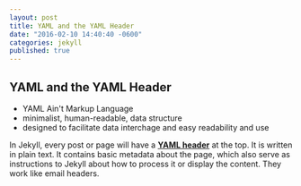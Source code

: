```yaml
---
layout: post
title: YAML and the YAML Header
date: "2016-02-10 14:40:40 -0600"
categories: jekyll
published: true
---
```



## YAML and the YAML Header

* YAML Ain't Markup Language
* minimalist, human-readable, data structure
* designed to facilitate data interchage and easy readability and use

In Jekyll, every post or page will have a **[YAML header](https://jekyllrb.com/docs/frontmatter/)** at the top. It is written in plain text. It contains basic metadata about the page, which also serve as instructions to Jekyll about how to process it or display the content. They work like email headers.
